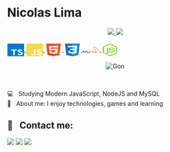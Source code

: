 # Nicolas Lima

<div align="center">
  <a href="https://github.com/wnicolass">
  <img height="180em" src="https://github-readme-stats.vercel.app/api?username=wnicolass&show_icons=true&theme=nord&include_all_commits=true&count_private=true"/>
  <img height="180em" src="https://github-readme-stats.vercel.app/api/top-langs/?username=wnicolass&layout=compact&langs_count=7&theme=nord"/>
</div>
 
<div style="display: inline_block"><br>
  <img align="center" alt="nic-Js" height="30" width="40" src="https://raw.githubusercontent.com/devicons/devicon/master/icons/typescript/typescript-original.svg">
  <img align="center" alt="nic-Js" height="30" width="40" src="https://raw.githubusercontent.com/devicons/devicon/master/icons/javascript/javascript-plain.svg">
  <img align="center" alt="nic-HTML" height="30" width="40" src="https://raw.githubusercontent.com/devicons/devicon/master/icons/html5/html5-original.svg">
  <img align="center" alt="nic-CSS" height="30" width="40" src="https://raw.githubusercontent.com/devicons/devicon/master/icons/css3/css3-original.svg">
  <img align="center" alt="nic-CSS" height="30" width="40" src="https://raw.githubusercontent.com/devicons/devicon/master/icons/mysql/mysql-original-wordmark.svg">
  <img align="center" alt="nic-CSS" height="30" width="40" src="https://raw.githubusercontent.com/devicons/devicon/master/icons/nodejs/nodejs-original.svg">
</div>
</a>

<p align="center">
  <img src="https://64.media.tumblr.com/c68b1b5a22c8cc8d30b7b3116e5a96a8/tumblr_p4m0tqlKnA1wktao5o1_250.gifv" alt="Gon" />
</p>

##

 <br/> :computer: &nbsp; Studying Modern JavaScript, NodeJS and MySQL
 <br/> 💬  &nbsp; About me: I enjoy technologies, games and learning
 <br/>
 
## :email: &nbsp; Contact me:

<div>
  <a href="https://www.instagram.com/wnicholasss/" target="_blank"><img src="https://img.shields.io/badge/-Instagram-%23E4405F?style=for-the-badge&logo=instagram&logoColor=white" target="_blank"></a>
 	<a href="https://www.twitch.tv/wnicholass" target="_blank"><img src="https://img.shields.io/badge/Twitch-9146FF?style=for-the-badge&logo=twitch&logoColor=white" target="_blank"></a>
  <a href = "mailto:nicolaswgl99@gmail.com"><img src="https://img.shields.io/badge/-Gmail-%23333?style=for-the-badge&color=red&logo=gmail&logoColor=white" target="_blank"></a>
</div>
